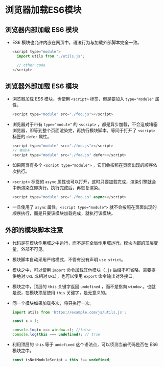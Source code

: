 # 浏览器加载ES6模块

## 浏览器内部加载 ES6 模块

  - ES6 模块也允许内嵌在网页中，语法行为与加载外部脚本完全一致。

    ```javascript
    <script type="module">
      import utils from "./utils.js";

      // other code
    </script>
    ```

## 浏览器外部加载 ES6 模块

  - 浏览器加载 ES6 模块，也使用 `<script>` 标签，但是要加入 `type="module"` 属性。

    ```javascript
    <script type="module" src="./foo.js"></script>
    ```

  - 浏览器对于带有 `type="module"` 的 `<script>` ，都是异步加载，不会造成堵塞浏览器，即等到整个页面渲染完，再执行模块脚本，等同于打开了 `<script>` 标签的 `defer` 属性。

    ```javascript
    <script type="module" src="./foo.js"></script>
    // 等同于
    <script type="module" src="./foo.js" defer></script>
    ```

  - 如果网页有多个 `<script type="module">` ，它们会按照在页面出现的顺序依次执行。

  - `<script>` 标签的 `async` 属性也可以打开，这时只要加载完成，渲染引擎就会中断渲染立即执行。执行完成后，再恢复渲染。

    ```javascript
    <script type="module" src="./foo.js" async></script>
    ```

  - 一旦使用了 `async` 属性，`<script type="module">` 就不会按照在页面出现的顺序执行，而是只要该模块加载完成，就执行该模块。

## 外部的模块脚本注意

  - 代码是在模块作用域之中运行，而不是在全局作用域运行。模块内部的顶层变量，外部不可见。

  - 模块脚本自动采用严格模式，不管有没有声明 `use strict`。

  - 模块之中，可以使用 `import` 命令加载其他模块（`.js` 后缀不可省略，需要提供绝对 `URL` 或相对 `URL`），也可以使用 `export` 命令输出对外接口。

  - 模块之中，顶层的 `this` 关键字返回 `undefined` ，而不是指向 `window` 。也就是说，在模块顶层使用 `this` 关键字，是无意义的。

  - 同一个模块如果加载多次，将只执行一次。

    ```javascript
    import utils from 'https://example.com/js/utils.js';

    const x = 1;

    console.log(x === window.x); //false
    console.log(this === undefined); // true
    ```

  - 利用顶层的 `this` 等于 `undefined` 这个语法点，可以侦测当前代码是否在 ES6 模块之中。

    ```javascript
    const isNotModuleScript = this !== undefined;
    ```
